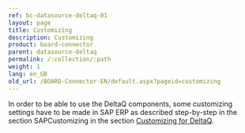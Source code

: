 ```yaml
---
ref: bc-datasource-deltaq-01
layout: page
title: Customizing
description: Customizing
product: board-connector
parent: datasource-deltaq
permalink: /:collection/:path
weight: 1
lang: en_GB
old_url: /BOARD-Connector-EN/default.aspx?pageid=customizing
---
```


In order to be able to use the DeltaQ components, some customizing settings have to be made in SAP ERP as described step-by-step in the section SAPCustomizing in the section [Customizing for DeltaQ](../sap-customizing/customizing-for-deltaq).